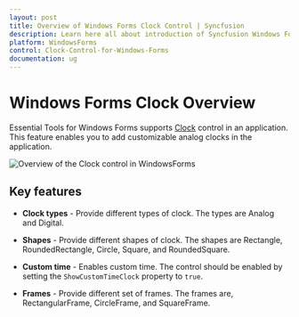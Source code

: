 ```yaml
---
layout: post
title: Overview of Windows Forms Clock Control | Syncfusion
description: Learn here all about introduction of Syncfusion Windows Forms Clock control, its elements and more details.
platform: WindowsForms
control: Clock-Control-for-Windows-Forms
documentation: ug
---
```


# Windows Forms Clock Overview

Essential Tools for Windows Forms supports [Clock](https://help.syncfusion.com/cr/windowsforms/Syncfusion.Windows.Forms.Tools.Clock.html) control in an application. This feature enables you to add customizable analog clocks in the application.

![Overview of the Clock control in WindowsForms](overview_images/windowsforms-clock-overview.png)

## Key features

* **Clock types** - Provide different types of clock. The types are Analog and Digital.

* **Shapes** - Provide different shapes of clock. The shapes are Rectangle, RoundedRectangle, Circle, Square, and RoundedSquare.

* **Custom time** - Enables custom time. The control should be enabled by setting the `ShowCustomTimeClock` property to `true`.

* **Frames** - Provide different set of frames. The frames are, RectangularFrame, CircleFrame, and SquareFrame.
